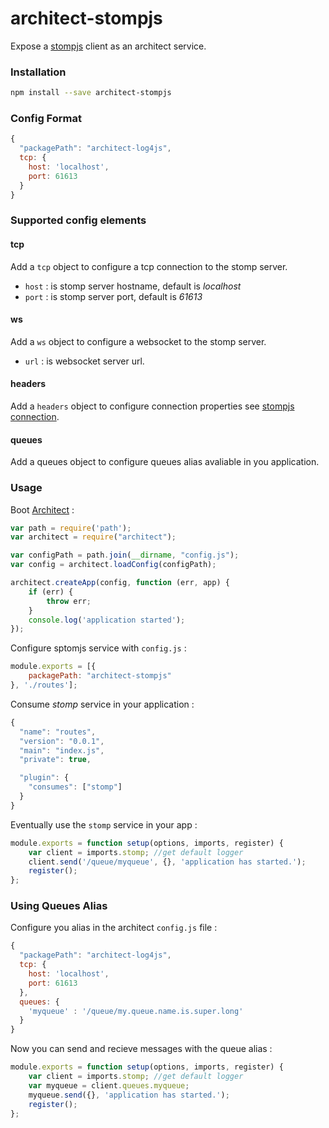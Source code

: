 architect-stompjs
=================

Expose a [stompjs](https://github.com/jmesnil/stomp-websocket) client as an architect service.

### Installation

```sh
npm install --save architect-stompjs
```
### Config Format
```js
{
  "packagePath": "architect-log4js",
  tcp: {
    host: 'localhost',
    port: 61613
  }
}
```

### Supported config elements

#### tcp
Add a `tcp` object to configure a tcp connection to the stomp server.

* `host` : is stomp server hostname, default is *localhost*
* `port` : is stomp server port, default is *61613*

#### ws
Add a `ws` object to configure a websocket to the stomp server.

* `url` : is websocket server url.

#### headers
Add a `headers` object to configure connection properties see [stompjs connection](http://jmesnil.net/stomp-websocket/doc/#connection).

#### queues
Add a queues object to configure queues alias avaliable in you application.


### Usage

Boot [Architect](https://github.com/c9/architect) :

```js
var path = require('path');
var architect = require("architect");

var configPath = path.join(__dirname, "config.js");
var config = architect.loadConfig(configPath);

architect.createApp(config, function (err, app) {
    if (err) {
        throw err;
    }
    console.log('application started');
});
```

Configure sptomjs service with `config.js` :

```js
module.exports = [{
    packagePath: "architect-stompjs"
}, './routes'];
```

Consume *stomp* service in your application :

```js
{
  "name": "routes",
  "version": "0.0.1",
  "main": "index.js",
  "private": true,

  "plugin": {
    "consumes": ["stomp"]
  }
}
```

Eventually use the `stomp` service in your app :

```js
module.exports = function setup(options, imports, register) {
    var client = imports.stomp; //get default logger
    client.send('/queue/myqueue', {}, 'application has started.');
    register();
};
```

### Using Queues Alias

Configure you alias in the architect `config.js` file :
```js
{
  "packagePath": "architect-log4js",
  tcp: {
    host: 'localhost',
    port: 61613
  },
  queues: {
    'myqueue' : '/queue/my.queue.name.is.super.long'
  }
}
```

Now you can send and recieve messages with the queue alias :
```js
module.exports = function setup(options, imports, register) {
    var client = imports.stomp; //get default logger
    var myqueue = client.queues.myqueue;
    myqueue.send({}, 'application has started.');
    register();
};
```
